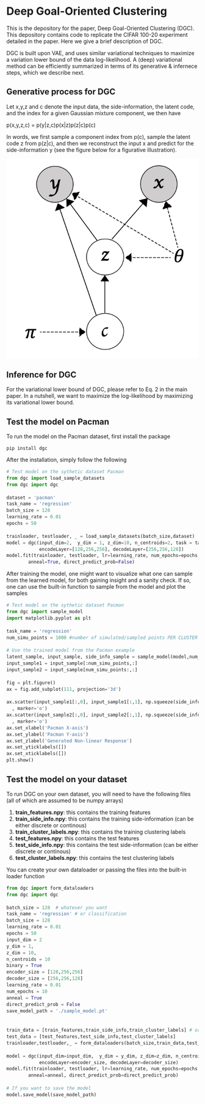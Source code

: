 # Deep Goal-Oriented Clustering

This is the depository for the paper, Deep Goal-Oriented Clustering (DGC). This depository contains code to replicate the CIFAR 100-20 experiment detailed in the paper. Here we give a brief description of DGC.

DGC is built upon VAE, and uses similar variational techniques to maximize a variation lower bound of the data log-likelihood. A (deep) variational method can be efficiently summarized in terms of its generative & infernece steps, which we describe next. 

## Generative process for DGC
Let x,y,z and c denote the input data, the side-information, the latent code, and the index for a given Gaussian mixture component, we then have

p(x,y,z,c) = p(y|z,c)p(x|z)p(z|c)p(c)

In words, we first sample a component index from p(c), sample the latent code z from p(z|c), and then we reconstruct the input x and predict for the side-information y (see the figure below for a figurative illustration). 

![](https://github.com/uncbiag/dgc/blob/main/bayesian_net.png?raw=true|width=20)

## Inference for DGC
For the variational lower bound of DGC, please refer to Eq. 2 in the main paper. In a nutshell, we want to maximize the log-likelihood by maximizing its variational lower bound. 


## Test the model on Pacman
To run the model on the Pacman dataset, first install the package 
```shell
pip install dgc
```
After the installation, simply follow the following
```python
# Test model on the sythetic dataset Pacman
from dgc import load_sample_datasets
from dgc import dgc

dataset = 'pacman'
task_name = 'regression'
batch_size = 128
learning_rate = 0.01
epochs = 50

trainloader, testloader, _ = load_sample_datasets(batch_size,dataset)
model = dgc(input_dim=2,  y_dim = 1, z_dim=10, n_centroids=2, task = task_name, binary=True,
            encodeLayer=[128,256,256], decodeLayer=[256,256,128])
model.fit(trainloader, testloader, lr=learning_rate, num_epochs=epochs,
        anneal=True, direct_predict_prob=False)
```
After training the model, one might want to visualize what one can sample from the learned model, for both gaining insight and a sanity check. If so, one can use the built-in function to sample from the model and plot the samples
```python
# Test model on the sythetic dataset Pacman
from dgc import sample_model
import matplotlib.pyplot as plt

task_name = 'regression'
num_simu_points = 1000 #number of simulated/sampled points PER CLUSTER

# Use the trained model from the Pacman example
latent_sample, input_sample, side_info_sample = sample_model(model,num_simu_points,task_name)
input_sample1 = input_sample[:num_simu_points,:]
input_sample2 = input_sample[num_simu_points:,:]
 
fig = plt.figure()
ax = fig.add_subplot(111, projection='3d')

ax.scatter(input_sample1[:,0], input_sample1[:,1], np.squeeze(side_info_sample[0],-1) ,c="yellow"
  , marker='o')
ax.scatter(input_sample2[:,0], input_sample2[:,1], np.squeeze(side_info_sample[1],-1) ,c="purple"
  , marker='o')
ax.set_xlabel('Pacman X-axis')
ax.set_ylabel('Pacman Y-axis')
ax.set_zlabel('Generated Non-linear Response')
ax.set_yticklabels([])
ax.set_xticklabels([])
plt.show()
```



## Test the model on your dataset
To run DGC on your own dataset, you will need to have the following files (all of which are assumed to be numpy arrays)
1. **train_features.npy**: this contains the training features
2. **train_side_info.npy**: this contains the training side-information (can be either discrete or continous)
3. **train_cluster_labels.npy**: this contains the training clustering labels
4. **test_features.npy**: this contains the test features
5. **test_side_info.npy**: this contains the test side-information (can be either discrete or continous)
6. **test_cluster_labels.npy**: this contains the test clustering labels

You can create your own dataloader or passing the files into the built-in loader function
```python
from dgc import form_dataloaders
from dgc import dgc

batch_size = 128  # whatever you want
task_name = 'regression' # or classification
batch_size = 128
learning_rate = 0.01
epochs = 50
input_dim = 2
y_dim = 1,
z_dim = 10,
n_centroids = 10
binary = True
encoder_size = [128,256,256]
decoder_size = [256,256,128]
learning_rate = 0.01
num_epochs = 10
anneal = True
direct_predict_prob = False
save_model_path = './sample_model.pt'


train_data = [train_features,train_side_info,train_cluster_labels] # order matters here
test_data = [test_features,test_side_info,test_cluster_labels]
trainloader,testloader,_ = form_dataloaders(batch_size,train_data,test_data)

model = dgc(input_dim=input_dim,  y_dim = y_dim, z_dim=z_dim, n_centroids=n_centroids, task = task_name, binary=binary,
            encodeLayer=encoder_size, decodeLayer=decoder_size)
model.fit(trainloader, testloader, lr=learning_rate, num_epochs=epochs
        anneal=anneal, direct_predict_prob=direct_predict_prob)
        
# If you want to save the model
model.save_model(save_model_path)
```
